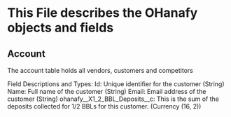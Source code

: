 # This File describes the OHanafy objects and fields

## Account
The account table holds all vendors, customers and competitors

Field Descriptions and Types:
Id: Unique identifier for the customer (String)
Name: Full name of the customer (String)
Email: Email address of the customer (String)
ohanafy__X1_2_BBL_Deposits__c: This is the sum of the deposits collected for 1/2 BBLs for this customer. (Currency (16, 2))
